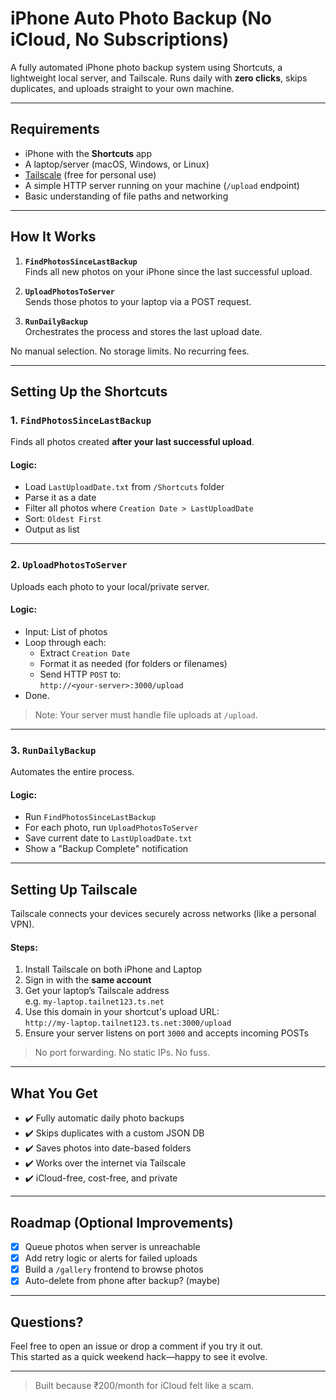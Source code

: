 # iPhone Auto Photo Backup (No iCloud, No Subscriptions)

A fully automated iPhone photo backup system using Shortcuts, a lightweight local server, and Tailscale. Runs daily with **zero clicks**, skips duplicates, and uploads straight to your own machine.

---

## Requirements

- iPhone with the **Shortcuts** app
- A laptop/server (macOS, Windows, or Linux)
- [Tailscale](https://tailscale.com) (free for personal use)
- A simple HTTP server running on your machine (`/upload` endpoint)
- Basic understanding of file paths and networking

---

## How It Works

1. **`FindPhotosSinceLastBackup`**  
   Finds all new photos on your iPhone since the last successful upload.

2. **`UploadPhotosToServer`**  
   Sends those photos to your laptop via a POST request.

3. **`RunDailyBackup`**  
   Orchestrates the process and stores the last upload date.

No manual selection. No storage limits. No recurring fees.

---

## Setting Up the Shortcuts

### 1. `FindPhotosSinceLastBackup`

Finds all photos created **after your last successful upload**.

#### Logic:
- Load `LastUploadDate.txt` from `/Shortcuts` folder
- Parse it as a date
- Filter all photos where `Creation Date > LastUploadDate`
- Sort: `Oldest First`
- Output as list

---

### 2. `UploadPhotosToServer`

Uploads each photo to your local/private server.

#### Logic:
- Input: List of photos
- Loop through each:
  - Extract `Creation Date`
  - Format it as needed (for folders or filenames)
  - Send HTTP `POST` to:  
    `http://<your-server>:3000/upload`  
- Done.

> Note: Your server must handle file uploads at `/upload`.

---

### 3. `RunDailyBackup`

Automates the entire process.

#### Logic:
- Run `FindPhotosSinceLastBackup`
- For each photo, run `UploadPhotosToServer`
- Save current date to `LastUploadDate.txt`
- Show a "Backup Complete" notification

---

## Setting Up Tailscale

Tailscale connects your devices securely across networks (like a personal VPN).

#### Steps:
1. Install Tailscale on both iPhone and Laptop
2. Sign in with the **same account**
3. Get your laptop’s Tailscale address  
   e.g. `my-laptop.tailnet123.ts.net`
4. Use this domain in your shortcut's upload URL:  
   `http://my-laptop.tailnet123.ts.net:3000/upload`
5. Ensure your server listens on port `3000` and accepts incoming POSTs

> No port forwarding. No static IPs. No fuss.

---

## What You Get

- ✔️ Fully automatic daily photo backups
- ✔️ Skips duplicates with a custom JSON DB
- ✔️ Saves photos into date-based folders
- ✔️ Works over the internet via Tailscale
- ✔️ iCloud-free, cost-free, and private

---

## Roadmap (Optional Improvements)

- [x] Queue photos when server is unreachable
- [x] Add retry logic or alerts for failed uploads
- [x] Build a `/gallery` frontend to browse photos
- [x] Auto-delete from phone after backup? (maybe)

---

## Questions?

Feel free to open an issue or drop a comment if you try it out.  
This started as a quick weekend hack—happy to see it evolve.

---

> Built because ₹200/month for iCloud felt like a scam.
